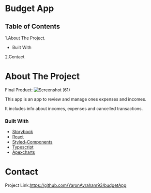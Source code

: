 
# Budget App



## Table of Contents

1.About The Project.

 -  Built With
 
2.Contact

# About The Project

Final Product:
![Screenshot (61)](https://user-images.githubusercontent.com/69208518/118379900-d96f7d00-b5e6-11eb-94da-2ed259730398.png)

This app is an app to review and manage ones expenses and incomes.

It includes info about incomes, expenses and cancelled transactions.

### Built With

- [Storybook](https://storybook.js.org/)
- [React](https://reactjs.org/)
- [Styled-Components](https://styled-components.com/)
- [Typescript](https://www.typescriptlang.org/docs/handbook/react.html)
- [Apexcharts](https://apexcharts.com/)

# Contact

Project Link:https://github.com/YaronAvraham93/budgetApp

